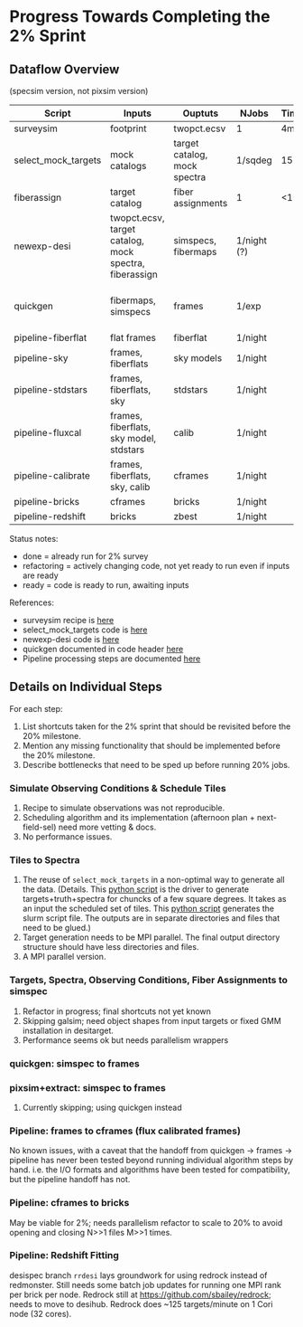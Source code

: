 # Progress Towards Completing the 2% Sprint

## Dataflow Overview

(specsim version, not pixsim version)

| Script              | Inputs              | Ouptuts        |  NJobs | Time/job | Status     |
|---------------------|---------------------|----------------|--------|----------|------------|
| surveysim           | footprint           | twopct.ecsv    |      1 |     4min | done       |
| select_mock_targets | mock catalogs       | target catalog, mock spectra | 1/sqdeg |    15min     | refactoring |
| fiberassign         | target catalog      | fiber assignments | 1 | <10min | ready |
| newexp-desi         | twopct.ecsv, target catalog, mock spectra, fiberassign | simspecs, fibermaps |  1/night (?) |  |  refactoring |
| quickgen            | fibermaps, simspecs | frames         |  1/exp |          | waiting newexp; maybe refactor |
| pipeline-fiberflat  | flat frames         | fiberflat      | 1/night |          | ready |
| pipeline-sky        | frames, fiberflats  | sky models     |  1/night |          | ready |
| pipeline-stdstars   | frames, fiberflats, sky | stdstars   |  1/night |          | ready |
| pipeline-fluxcal    | frames, fiberflats, sky model, stdstars | calib | 1/night | | ready |
| pipeline-calibrate  | frames, fiberflats, sky, calib | cframes | 1/night | | ready |
| pipeline-bricks     | cframes             | bricks         | 1/night | | ready |
| pipeline-redshift   | bricks              | zbest          | 1/night | | refactoring |

Status notes:
- done = already run for 2% survey
- refactoring = actively changing code, not yet ready to run even if inputs are ready
- ready = code is ready to run, awaiting inputs

References:
- surveysim recipe is [here](README.md)
- select_mock_targets code is [here](https://github.com/desihub/desitarget/blob/master/bin/select_mock_targets)
- newexp-desi code is [here](https://github.com/desihub/desisim/blob/master/bin/newexp-desi)
- quickgen documented in code header [here](https://github.com/desihub/desisim/blob/master/py/desisim/scripts/quickgen.py)
- Pipeline processing steps are documented [here](https://github.com/desihub/desispec/blob/master/doc/pipeline.rst)

## Details on Individual Steps

For each step:
1. List shortcuts taken for the 2% sprint that should be revisited before the 20% milestone.
2. Mention any missing functionality that should be implemented before the 20% milestone.
3. Describe bottlenecks that need to be sped up before running 20% jobs.

### Simulate Observing Conditions & Schedule Tiles

1. Recipe to simulate observations was not reproducible.
2. Scheduling algorithm and its implementation (afternoon plan + next-field-sel) need more vetting & docs.
3. No performance issues.

### Tiles to Spectra
1. The reuse of `select_mock_targets` in a non-optimal way to generate all the data. (Details. This [python script](https://github.com/desihub/two_percent_DESI/blob/master/sprint.py) is the driver to generate targets+truth+spectra for chuncks of a few square degrees. It takes as an input the scheduled set of tiles. This [python script](https://github.com/desihub/two_percent_DESI/blob/master/write_slurm_targets.py) generates the  slurm script file. The outputs are in separate directories and files that need to be glued.)
2. Target generation needs to be MPI parallel. The final output directory structure should have less directories and files. 
3. A MPI parallel version.

### Targets, Spectra, Observing Conditions, Fiber Assignments to simspec

1. Refactor in progress; final shortcuts not yet known
2. Skipping galsim; need object shapes from input targets or fixed GMM installation in desitarget.
3. Performance seems ok but needs parallelism wrappers

### quickgen: simspec to frames

### pixsim+extract: simspec to frames

1. Currently skipping; using quickgen instead

### Pipeline: frames to cframes (flux calibrated frames)

No known issues, with a caveat that the handoff from quickgen -> frames -> pipeline has never been tested beyond running individual algorithm steps by hand.  i.e. the I/O formats and algorithms have been tested for compatibility, but the pipeline handoff has not.

### Pipeline: cframes to bricks

May be viable for 2%; needs parallelism refactor to scale to 20% to avoid opening and closing N>>1 files M>>1 times.

### Pipeline: Redshift Fitting

desispec branch `rrdesi` lays groundwork for using redrock instead of redmonster.
Still needs some batch job updates for running one MPI rank per brick per node.
Redrock still at https://github.com/sbailey/redrock; needs to move to desihub.
Redrock does ~125 targets/minute on 1 Cori node (32 cores).

